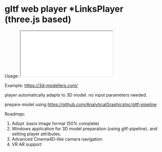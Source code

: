 # gltf web player *LinksPlayer (three.js based)

Usage: <iframe src="LinksPlayer.htm?id=1" allowfullscreen></iframe>

Example: https://3d-modellers.com/

player automatically adapts to 3D model. no input parameters needed.

prepare model using https://github.com/AnalyticalGraphicsInc/gltf-pipeline

Roadmap:
1. Adopt .basis image format (50% complete)
2. Windows application for 3D model preparation (using gltf-pipeline). and setting player attributes.
3. Advanced Cinema4D-like camera navigation
4. VR AR support
